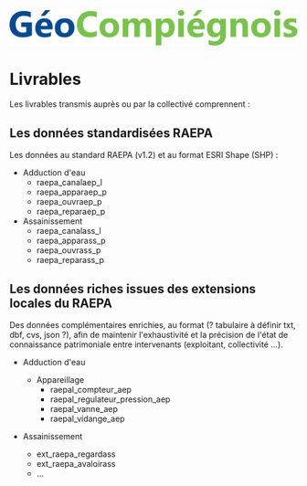 ![picto](/doc/img/new_logo_geocompiegnois.png)

# Livrables

Les livrables transmis auprès ou par la collectivé comprennent :

## Les données standardisées RAEPA

Les données au standard RAEPA (v1.2) et au format ESRI Shape (SHP) :
* Adduction d'eau
  * raepa_canalaep_l
  * raepa_apparaep_p
  * raepa_ouvraep_p
  * raepa_reparaep_p
* Assainissement
  * raepa_canalass_l
  * raepa_apparass_p
  * raepa_ouvrass_p
  * raepa_reparass_p

## Les données riches issues des extensions locales du RAEPA

Des données complémentaires enrichies, au format (? tabulaire à définir txt, dbf, cvs, json ?), afin de maintenir l'exhaustivité et la précision de l'état de connaissance patrimoniale entre intervenants (exploitant, collectivité ...).

* Adduction d'eau
  * Appareillage
    * raepal_compteur_aep
    * raepal_regulateur_pression_aep
    * raepal_vanne_aep
    * raepal_vidange_aep

* Assainissement
  * ext_raepa_regardass
  * ext_raepa_avaloirass
  * ... 
